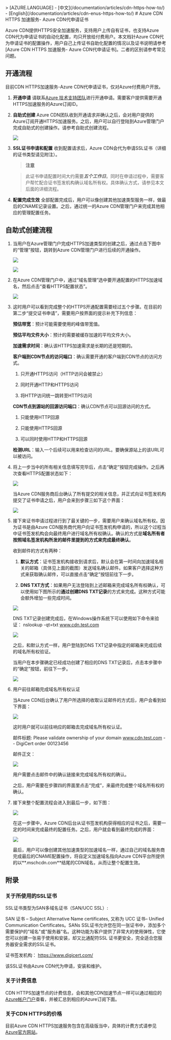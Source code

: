 <properties linkid="dev-net-common-tasks-cdn" urlDisplayName="CDN" pageTitle="How to use CDN - HTTPS" metaKeywords="Azure CDN, Azure CDN, Azure blobs, Azure HTTPS, CDN HTTPS, Azure caching, Azure add-ons, CDN, CDN加速, CDN服务, 主流CDN, 多场景加速, 免费CDN, CDN网站加速, 网站加速, 网页加速, 静态加速, 下载加速, VOD加速, 流媒体直播加速, 云服务,  存储账户,缓存刷新, 回源, 云加速, 加速效果, 节点, 流量, CNAME, 带宽, 网速, 防盗链,https加速, 低成本带宽, 访问加速, CDN缓存, 存储账户, 云服务, 网站, 媒体服务, ICP备案号, ICP编号, ICP, 缓存刷新, 内容预取, 日志下载, CDN帮助文档, CDN技术文档" description="Learn how to create HTTPS CDN acceleration type." metaCanonical="" services="" documentationCenter=".NET" title="" authors="" solutions="" manager="" editor="" />
<tags ms.service="cdn"
    ms.date="7/7/2016"
    wacn.date="7/7/2016"
    wacn.lang="cn"
    />
> [AZURE.LANGUAGE]
- [中文](/documentation/articles/cdn-https-how-to/)
- [English](/documentation/articles/cdn-enus-https-how-to/) 
# Azure CDN HTTPS 加速服务- Azure CDN代申请证书

Azure CDN提供HTTPS安全加速服务，支持用户上传自有证书，也支持Azure CDN代为申请证书的自动化配置，均只开放给付费用户。本文档针Azure CDN代为申请证书的配置操作，用户自己上传证书自助化配置的情况以及证书说明请参考[Azure CDN HTTPS 加速服务- Azure CDN代申请证书]。二者的区别请参考常见问题。

## 开通流程
目前CDN HTTPS加速服务-Azure CDN代申请证书，仅对Azure付费用户开放。

1. **开通申请** 请联系[Azure 技术支持团队](https://www.azure.cn/support/contact/)进行开通申请。需要客户提供需要开通HTTPS加速服务的Azure订阅ID。


2. **自助式创建** Azure CDN团队收到开通请求并确认之后，会对用户提供的Azure订阅开通HTTPS加速服务。之后，用户可以自行登陆到Azure管理门户完成自助式的创建操作。请参考自助式创建流程。

    ![][1]


3. **SSL证书申请和配置**
收到配置请求后，Azure CDN会代为申请SSL证书（详细的证书类型请见附注）。
    > **注意**

    > 此证书申请配置时间大约需要***五个工作日***。同时在申请过程中，需要客户帮忙配合证书签发机构确认域名所有权。具体确认方式，请参见本文后面的详细流程。

4. **配置完成生效**
全部配置完成后，用户可以像创建其他加速类型服务一样，做最后的CNAME记录设置。之后，通过统一的Azure CDN管理门户来完成其他相应的管理配置任务。


## 自助式创建流程
1. 当用户在Azure管理门户完成HTTPS加速类型的创建之后，通过点击下图中的“管理”按钮，跳转到Azure CDN管理门户进行后续的开通操作。

	![][2]

	![][3]

2. 在Azure CDN管理门户中，通过“域名管理”选中要开通配置的HTTPS加速域名，然后点击“查看HTTPS配置状态”。

	![][4]

3. 这时用户可以看到完成整个的HTTPS开通配置需要经过五个步骤。在目前的第二步“提交证书申请”，需要用户按界面的提示补充下列信息：

	**预估带宽**：预计可能需要使用的峰值带宽值。

	**预估平均文件大小**：预计的需要被缓存加速的平均文件大小。

	**加速需求时间**：确认该HTTPS加速需求是长期的还是短期的。

	**客户端到CDN节点的访问端口**：确认需要开通的客户端到CDN节点的访问方式。

	1) 只开通HTTPS访问（HTTP访问会被禁止）

	2) 同时开通HTTP和HTTPS访问

	3) 将HTTP访问统一跳转至HTTPS访问

	**CDN节点到源站的回源访问端口**：确认CDN节点可以回源访问的方式。

	1) 只能使用HTTP回源

	2) 只能使用HTTPS回源

	3) 可以同时使用HTTP和HTTPS回源

	**检测URL**：输入一个后续可以用来检查访问的URL。要确保源站上的该URL可以被访问。

4. 将上一步当中的所有相关信息填写完毕后，点击“确定”按钮完成操作。之后再次查看HTTPS配置状态如下：

	![][5]

	当Azure CDN服务商后台确认了所有提交的相关信息，并正式向证书签发机构提交了证书申请之后，用户会来到步骤三如下这个界面：

	![][6]

5. 接下来证书申请过程进行到了最关键的一步，需要用户来确认域名所有权。因为证书是由Azure CDN服务商代用户向证书签发机构申请的，所以这个过程当中证书签发机构会向最终用户进行域名所有权确认。确认的方式是**域名所有者按照域名签发机构所发的邮件里提到的方式来完成最终确认**。

	收到邮件的方式有两种：

	1) **默认方式**：证书签发机构接收到请求后，默认会在第一时间向加速域名相关的邮箱（具体见上面的截图）发送域名确认邮件。如果客户选择这种方式来获取确认邮件，可以直接点击“确定”按钮前往下一步。
		
		

	2) **DNS TXT方式**：如果用户无法登陆到上述邮箱来完成域名所有权确认，可以使用如下图所示的**通过创建DNS TXT记录**的方式来完成。这种方式可能会额外增加一些完成时间。

	![][8]

	DNS TXT记录创建完成后，在Windows操作系统下可以使用如下命令来验证： nslookup -qt=txt www.cdn.test.com

	![][9]

	之后，和默认方式一样，用户登陆到DNS TXT记录中指定的邮箱来完成后续的域名所有权验证。

	当用户在本步骤确定已经成功创建了相应的DNS TXT记录后，点击本步骤中的“确定”按钮，前往下一步。

	![][10]

	

6. 用户前往邮箱完成域名所有权认证
	
	当Azure CDN后台确认了用户所选择的收取认证邮件的方式后，用户会看到如下界面：

	![][11]

	这时用户就可以前往响应的邮箱去完成域名所有权认证。

	邮件标题: Please validate ownership of your domain www.cdn.test.com -- DigiCert order 00123456

	邮件正文：

	![][7]

	用户需要点击邮件中的确认链接来完成域名所有权的确认。

	之后，用户需要在步骤四的界面里点击“完成”，来最终完成整个域名所有权的确认。	

7. 接下来整个配置流程会进入到最后一步，如下图：

	![][12]

	在这一步骤中，Azure CDN后台从证书签发机构获得相应的证书之后，需要一定的时间来完成最终的配置任务。之后，用户就会看到最终完成的界面：

	![][13]

	最后，用户可以像创建其他加速类型的加速域名一样，通过自己的域名服务商完成最后的CNAME配置操作，将自定义加速域名指向Azure CDN平台所提供的以**.mschcdn.com**结尾的CDN域名，从而让整个配置生效。




## 附录

### 关于所使用的SSL证书
SSL证书类型为SAN多域名证书（SAN/UCC SSL）: 

SAN 证书 – Subject Alternative Name certificates, 又称为 UCC 证书– Unified Communication Certificates。SANs SSL证书允许您在同一张证书中，添加多个需要保护的"域名"或"服务器"名。这种功能为客户提供了非常大的使用弹性，它使您可以创建一张易于使用和安装，却又比通配符SSL 证书更安全，完全适合您服务器安全需求的SSL证书。

证书签发机构： <https://www.digicert.com/>
	
该SSL证书由Azure CDN代为申请，安装和维护。

### 关于计费信息
CDN HTTPS加速节点的计费信息，会和其他CDN加速节点一样可以通过相应的[Azure帐户门户](https://account.windowsazure.cn)查看，并被汇总到相应的Azure订阅下面。


### 关于CDN HTTPS的价格
目前Azure CDN HTTPS加速服务包含在高级版当中，具体的计费方式请参见[Azure官方网站](https://www.azure.cn/pricing/details/cdn/)。


<!--Image references-->
[1]: ./media/cdn-https/h001.png
[2]: ./media/cdn-https/h002.png
[3]: ./media/cdn-https/h003.png
[4]: ./media/cdn-https/h004.png
[5]: ./media/cdn-https/h005.png
[6]: ./media/cdn-https/h006.png
[7]: ./media/cdn-https/h007.png
[8]: ./media/cdn-https/h008.png
[9]: ./media/cdn-https/h009.png
[10]: ./media/cdn-https/h010.png
[11]: ./media/cdn-https/h011.png
[12]: ./media/cdn-https/h012.png
[13]: ./media/cdn-https/h013.png

